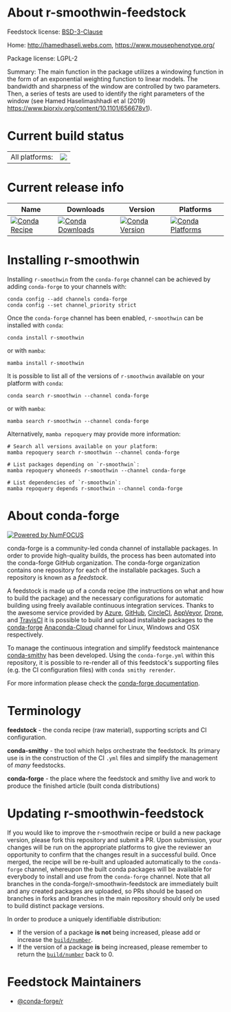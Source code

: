About r-smoothwin-feedstock
===========================

Feedstock license: [BSD-3-Clause](https://github.com/conda-forge/r-smoothwin-feedstock/blob/main/LICENSE.txt)

Home: http://hamedhaseli.webs.com, https://www.mousephenotype.org/

Package license: LGPL-2

Summary: The main function in the package utilizes a windowing function in the form of an exponential weighting function to linear models. The bandwidth and sharpness of the window are controlled by two parameters. Then, a series of tests are used to identify the right parameters of the window (see Hamed Haselimashhadi et al (2019) <https://www.biorxiv.org/content/10.1101/656678v1>).

Current build status
====================


<table><tr><td>All platforms:</td>
    <td>
      <a href="https://dev.azure.com/conda-forge/feedstock-builds/_build/latest?definitionId=5463&branchName=main">
        <img src="https://dev.azure.com/conda-forge/feedstock-builds/_apis/build/status/r-smoothwin-feedstock?branchName=main">
      </a>
    </td>
  </tr>
</table>

Current release info
====================

| Name | Downloads | Version | Platforms |
| --- | --- | --- | --- |
| [![Conda Recipe](https://img.shields.io/badge/recipe-r--smoothwin-green.svg)](https://anaconda.org/conda-forge/r-smoothwin) | [![Conda Downloads](https://img.shields.io/conda/dn/conda-forge/r-smoothwin.svg)](https://anaconda.org/conda-forge/r-smoothwin) | [![Conda Version](https://img.shields.io/conda/vn/conda-forge/r-smoothwin.svg)](https://anaconda.org/conda-forge/r-smoothwin) | [![Conda Platforms](https://img.shields.io/conda/pn/conda-forge/r-smoothwin.svg)](https://anaconda.org/conda-forge/r-smoothwin) |

Installing r-smoothwin
======================

Installing `r-smoothwin` from the `conda-forge` channel can be achieved by adding `conda-forge` to your channels with:

```
conda config --add channels conda-forge
conda config --set channel_priority strict
```

Once the `conda-forge` channel has been enabled, `r-smoothwin` can be installed with `conda`:

```
conda install r-smoothwin
```

or with `mamba`:

```
mamba install r-smoothwin
```

It is possible to list all of the versions of `r-smoothwin` available on your platform with `conda`:

```
conda search r-smoothwin --channel conda-forge
```

or with `mamba`:

```
mamba search r-smoothwin --channel conda-forge
```

Alternatively, `mamba repoquery` may provide more information:

```
# Search all versions available on your platform:
mamba repoquery search r-smoothwin --channel conda-forge

# List packages depending on `r-smoothwin`:
mamba repoquery whoneeds r-smoothwin --channel conda-forge

# List dependencies of `r-smoothwin`:
mamba repoquery depends r-smoothwin --channel conda-forge
```


About conda-forge
=================

[![Powered by
NumFOCUS](https://img.shields.io/badge/powered%20by-NumFOCUS-orange.svg?style=flat&colorA=E1523D&colorB=007D8A)](https://numfocus.org)

conda-forge is a community-led conda channel of installable packages.
In order to provide high-quality builds, the process has been automated into the
conda-forge GitHub organization. The conda-forge organization contains one repository
for each of the installable packages. Such a repository is known as a *feedstock*.

A feedstock is made up of a conda recipe (the instructions on what and how to build
the package) and the necessary configurations for automatic building using freely
available continuous integration services. Thanks to the awesome service provided by
[Azure](https://azure.microsoft.com/en-us/services/devops/), [GitHub](https://github.com/),
[CircleCI](https://circleci.com/), [AppVeyor](https://www.appveyor.com/),
[Drone](https://cloud.drone.io/welcome), and [TravisCI](https://travis-ci.com/)
it is possible to build and upload installable packages to the
[conda-forge](https://anaconda.org/conda-forge) [Anaconda-Cloud](https://anaconda.org/)
channel for Linux, Windows and OSX respectively.

To manage the continuous integration and simplify feedstock maintenance
[conda-smithy](https://github.com/conda-forge/conda-smithy) has been developed.
Using the ``conda-forge.yml`` within this repository, it is possible to re-render all of
this feedstock's supporting files (e.g. the CI configuration files) with ``conda smithy rerender``.

For more information please check the [conda-forge documentation](https://conda-forge.org/docs/).

Terminology
===========

**feedstock** - the conda recipe (raw material), supporting scripts and CI configuration.

**conda-smithy** - the tool which helps orchestrate the feedstock.
                   Its primary use is in the construction of the CI ``.yml`` files
                   and simplify the management of *many* feedstocks.

**conda-forge** - the place where the feedstock and smithy live and work to
                  produce the finished article (built conda distributions)


Updating r-smoothwin-feedstock
==============================

If you would like to improve the r-smoothwin recipe or build a new
package version, please fork this repository and submit a PR. Upon submission,
your changes will be run on the appropriate platforms to give the reviewer an
opportunity to confirm that the changes result in a successful build. Once
merged, the recipe will be re-built and uploaded automatically to the
`conda-forge` channel, whereupon the built conda packages will be available for
everybody to install and use from the `conda-forge` channel.
Note that all branches in the conda-forge/r-smoothwin-feedstock are
immediately built and any created packages are uploaded, so PRs should be based
on branches in forks and branches in the main repository should only be used to
build distinct package versions.

In order to produce a uniquely identifiable distribution:
 * If the version of a package **is not** being increased, please add or increase
   the [``build/number``](https://docs.conda.io/projects/conda-build/en/latest/resources/define-metadata.html#build-number-and-string).
 * If the version of a package **is** being increased, please remember to return
   the [``build/number``](https://docs.conda.io/projects/conda-build/en/latest/resources/define-metadata.html#build-number-and-string)
   back to 0.

Feedstock Maintainers
=====================

* [@conda-forge/r](https://github.com/conda-forge/r/)

